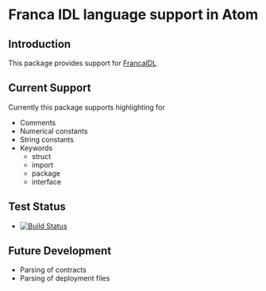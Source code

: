 # Franca IDL language support in Atom

## Introduction

This package provides support for
[FrancaIDL](https://github.com/franca/franca)

## Current Support

Currently this package supports highlighting for

* Comments
* Numerical constants
* String constants
* Keywords
  * struct
  * import
  * package
  * interface

## Test Status

* [![Build Status](https://travis-ci.org/flxm/language-franca.svg?branch=master)](https://travis-ci.org/flxm/language-franca)

## Future Development

* Parsing of contracts
* Parsing of deployment files
